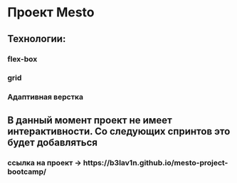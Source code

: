 <h1>Проект Mesto</h1>

<h2>Технологии:</h2>
<h3>flex-box<h3>
<h3>grid<h3>
<h3>Адаптивная верстка<h3>


<h2>В данный момент проект не имеет интерактивности. Со следующих спринтов это будет добавляться</h2>

<h3> ссылка на проект -> https://b3lav1n.github.io/mesto-project-bootcamp/
